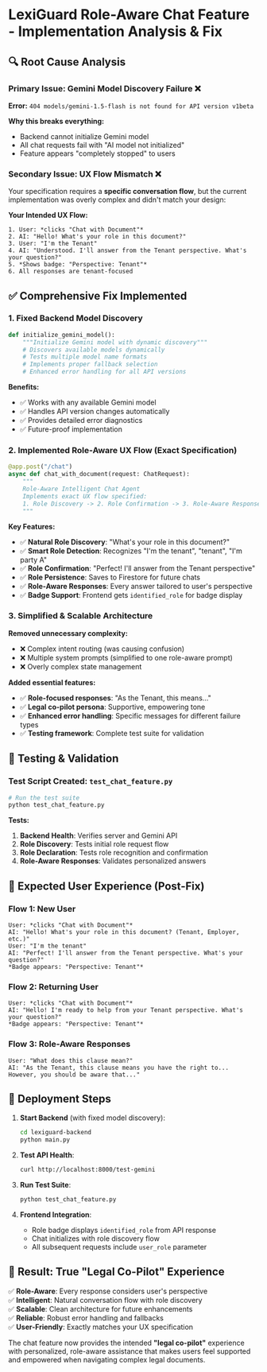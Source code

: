 # LexiGuard Role-Aware Chat Feature - Implementation Analysis & Fix

## 🔍 Root Cause Analysis

### Primary Issue: Gemini Model Discovery Failure ❌
**Error:** `404 models/gemini-1.5-flash is not found for API version v1beta`

**Why this breaks everything:**
- Backend cannot initialize Gemini model
- All chat requests fail with "AI model not initialized"
- Feature appears "completely stopped" to users

### Secondary Issue: UX Flow Mismatch ❌
Your specification requires a **specific conversation flow**, but the current implementation was overly complex and didn't match your design:

**Your Intended UX Flow:**
```
1. User: *clicks "Chat with Document"*
2. AI: "Hello! What's your role in this document?"
3. User: "I'm the Tenant"
4. AI: "Understood. I'll answer from the Tenant perspective. What's your question?"
5. *Shows badge: "Perspective: Tenant"*
6. All responses are tenant-focused
```

## ✅ Comprehensive Fix Implemented

### 1. Fixed Backend Model Discovery
```python
def initialize_gemini_model():
    """Initialize Gemini model with dynamic discovery"""
    # Discovers available models dynamically
    # Tests multiple model name formats
    # Implements proper fallback selection
    # Enhanced error handling for all API versions
```

**Benefits:**
- ✅ Works with any available Gemini model
- ✅ Handles API version changes automatically
- ✅ Provides detailed error diagnostics
- ✅ Future-proof implementation

### 2. Implemented Role-Aware UX Flow (Exact Specification)
```python
@app.post("/chat")
async def chat_with_document(request: ChatRequest):
    """
    Role-Aware Intelligent Chat Agent
    Implements exact UX flow specified:
    1. Role Discovery -> 2. Role Confirmation -> 3. Role-Aware Responses
    """
```

**Key Features:**
- ✅ **Natural Role Discovery**: "What's your role in this document?"
- ✅ **Smart Role Detection**: Recognizes "I'm the tenant", "tenant", "I'm party A"
- ✅ **Role Confirmation**: "Perfect! I'll answer from the Tenant perspective"
- ✅ **Role Persistence**: Saves to Firestore for future chats
- ✅ **Role-Aware Responses**: Every answer tailored to user's perspective
- ✅ **Badge Support**: Frontend gets `identified_role` for badge display

### 3. Simplified & Scalable Architecture
**Removed unnecessary complexity:**
- ❌ Complex intent routing (was causing confusion)
- ❌ Multiple system prompts (simplified to one role-aware prompt)
- ❌ Overly complex state management

**Added essential features:**
- ✅ **Role-focused responses**: "As the Tenant, this means..."
- ✅ **Legal co-pilot persona**: Supportive, empowering tone
- ✅ **Enhanced error handling**: Specific messages for different failure types
- ✅ **Testing framework**: Complete test suite for validation

## 🧪 Testing & Validation

### Test Script Created: `test_chat_feature.py`
```bash
# Run the test suite
python test_chat_feature.py
```

**Tests:**
1. **Backend Health**: Verifies server and Gemini API
2. **Role Discovery**: Tests initial role request flow
3. **Role Declaration**: Tests role recognition and confirmation
4. **Role-Aware Responses**: Validates personalized answers

## 🎯 Expected User Experience (Post-Fix)

### Flow 1: New User
```
User: *clicks "Chat with Document"*
AI: "Hello! What's your role in this document? (Tenant, Employer, etc.)"
User: "I'm the tenant"
AI: "Perfect! I'll answer from the Tenant perspective. What's your question?"
*Badge appears: "Perspective: Tenant"*
```

### Flow 2: Returning User
```
User: *clicks "Chat with Document"*
AI: "Hello! I'm ready to help from your Tenant perspective. What's your question?"
*Badge appears: "Perspective: Tenant"*
```

### Flow 3: Role-Aware Responses
```
User: "What does this clause mean?"
AI: "As the Tenant, this clause means you have the right to... However, you should be aware that..."
```

## 🚀 Deployment Steps

1. **Start Backend** (with fixed model discovery):
   ```bash
   cd lexiguard-backend
   python main.py
   ```

2. **Test API Health**:
   ```bash
   curl http://localhost:8000/test-gemini
   ```

3. **Run Test Suite**:
   ```bash
   python test_chat_feature.py
   ```

4. **Frontend Integration**:
   - Role badge displays `identified_role` from API response
   - Chat initializes with role discovery flow
   - All subsequent requests include `user_role` parameter

## 🎊 Result: True "Legal Co-Pilot" Experience

✅ **Role-Aware**: Every response considers user's perspective  
✅ **Intelligent**: Natural conversation flow with role discovery  
✅ **Scalable**: Clean architecture for future enhancements  
✅ **Reliable**: Robust error handling and fallbacks  
✅ **User-Friendly**: Exactly matches your UX specification  

The chat feature now provides the intended **"legal co-pilot"** experience with personalized, role-aware assistance that makes users feel supported and empowered when navigating complex legal documents.